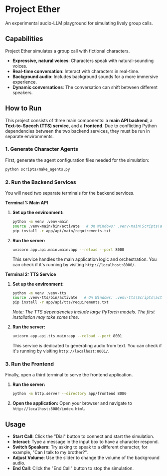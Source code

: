 # Project Ether

An experimental audio-LLM playground for simulating lively group calls.

## Capabilities

Project Ether simulates a group call with fictional characters.

-   **Expressive, natural voices**: Characters speak with natural-sounding voices.
-   **Real-time conversation**: Interact with characters in real-time.
-   **Background audio**: Includes background sounds for a more immersive experience.
-   **Dynamic conversations**: The conversation can shift between different speakers.

## How to Run

This project consists of three main components: a **main API backend**, a **Text-to-Speech (TTS) service**, and a **frontend**. Due to conflicting Python dependencies between the two backend services, they must be run in separate environments.

### 1. Generate Character Agents

First, generate the agent configuration files needed for the simulation:
```bash
python scripts/make_agents.py
```

### 2. Run the Backend Services

You will need two separate terminals for the backend services.

**Terminal 1: Main API**

1.  **Set up the environment:**
    ```bash
    python -m venv .venv-main
    source .venv-main/bin/activate   # On Windows: .venv-main\Scripts\activate
    pip install -r app/api/main/requirements.txt
    ```

2.  **Run the server:**
    ```bash
    uvicorn app.api.main.main:app --reload --port 8000
    ```
    This service handles the main application logic and orchestration. You can check if it's running by visiting `http://localhost:8000/`.

**Terminal 2: TTS Service**

1.  **Set up the environment:**
    ```bash
    python -m venv .venv-tts
    source .venv-tts/bin/activate   # On Windows: .venv-tts\Scripts\activate
    pip install -r app/api/tts/requirements.txt
    ```
    *Note: The TTS dependencies include large PyTorch models. The first installation may take some time.*

2.  **Run the server:**
    ```bash
    uvicorn app.api.tts.main:app --reload --port 8001
    ```
    This service is dedicated to generating audio from text. You can check if it's running by visiting `http://localhost:8001/`.

### 3. Run the Frontend

Finally, open a third terminal to serve the frontend application.

1.  **Run the server:**
    ```bash
    python -m http.server --directory app/frontend 8080
    ```

2.  **Open the application:**
    Open your browser and navigate to `http://localhost:8080/index.html`.

## Usage

-   **Start Call**: Click the "Dial" button to connect and start the simulation.
-   **Interact**: Type a message in the input box to have a character respond.
-   **Switch Speakers**: Try asking to speak to a different character, for example, "Can I talk to my brother?".
-   **Adjust Volume**: Use the slider to change the volume of the background audio.
-   **End Call**: Click the "End Call" button to stop the simulation.

